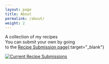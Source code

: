 ```yaml
---
layout: page
title: About
permalink: /about/
weight: 2
---
```



A collection of my recipes  
You can submit your own by going  
to the [Recipe Submission page](https://github.com/casjaysdev-sites/recipes.casjay.net/issues/new?assignees=&labels=recipe&template=submit-recipe.md){:target="_blank"}  
  
[![Current Recipe Submissions](https://img.shields.io/github/issues/casjaysdev-sites/recipes.casjay.net?label=Recipe%20Submissions)](https://github.com/casjaysdev-sites/recipes.casjay.net/labels/recipe  "Recipe Submissions")
